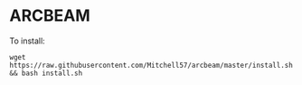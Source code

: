 # ARCBEAM

To install:
```
wget https://raw.githubusercontent.com/Mitchell57/arcbeam/master/install.sh && bash install.sh
```